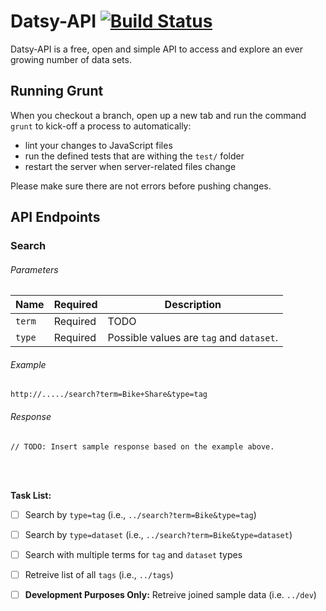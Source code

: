 Datsy-API [![Build Status](https://travis-ci.org/Datsy/datsy-api.png?branch=master)](https://travis-ci.org/Datsy/datsy-api)
=============

Datsy-API is a free, open and simple API to access and explore an ever growing
number of data sets.

Running Grunt
-------

When you checkout a branch, open up a new tab and run the command `grunt` to
kick-off a process to automatically:
* lint your changes to JavaScript files
* run the defined tests that are withing the `test/` folder
* restart the server when server-related files change

Please make sure there are not errors before pushing changes.


API Endpoints
-------

### Search

###### Parameters
| Name     | Required    | Description                                    |
| -------- | ----------- | ---------------------------------------------- |
| `term`   | Required    | TODO                                           |
| `type`   | Required    | Possible values are `tag` and `dataset`.       |


###### Example
```
http://...../search?term=Bike+Share&type=tag
```

###### Response
```
// TODO: Insert sample response based on the example above.
```
<br />
<br />

**Task List:**
- [ ] Search by `type=tag` (i.e., `../search?term=Bike&type=tag`)
- [ ] Search by `type=dataset` (i.e., `../search?term=Bike&type=dataset`)
- [ ] Search with multiple terms for `tag` and `dataset` types
- [ ] Retreive list of all `tags` (i.e., `../tags`)
- [ ] **Development Purposes Only:** Retreive joined sample data (i.e. `../dev`)

